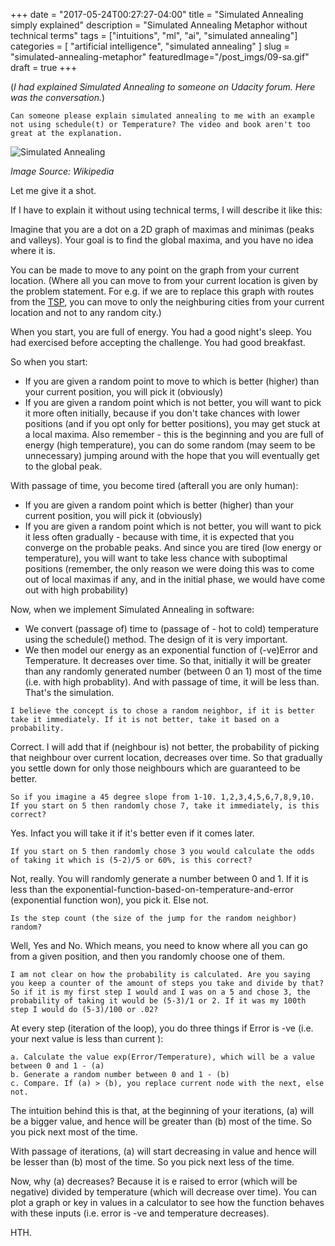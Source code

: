 +++
date        = "2017-05-24T00:27:27-04:00"
title       = "Simulated Annealing simply explained"
description = "Simulated Annealing Metaphor without technical terms"
tags        = ["intuitions", "ml", "ai", "simulated annealing"]
categories  = [ "artificial intelligence", "simulated annealing" ]
slug        = "simulated-annealing-metaphor"
featuredImage="/post_imgs/09-sa.gif"
draft      = true
+++

(_I had explained Simulated Annealing to someone on Udacity forum. Here was the conversation._)

`Can someone please explain simulated annealing to me with an example not using schedule(t) or Temperature? The video and book aren't too great at the explanation.`

![Simulated Annealing](/post_imgs/09-sa.gif)

_Image Source: Wikipedia_

Let me give it a shot.

If I have to explain it without using technical terms, I will describe it like this:

Imagine that you are a dot on a 2D graph of maximas and minimas (peaks and valleys). Your goal is to find the global maxima, and you have no idea where it is.

You can be made to move to any point on the graph from your current location. (Where all you can move to from your current location is given by the problem statement. For e.g. if we are to replace this graph with routes from the [TSP](https://en.wikipedia.org/wiki/Travelling_salesman_problem), you can move to only the neighburing cities from your current location and not to any random city.)

When you start, you are full of energy. You had a good night's sleep. You had exercised before accepting the challenge. You had good breakfast.

So when you start:

* If you are given a random point  to move to which is better (higher) than your current position, you will pick it (obviously)
* If you are given a random point which is not better, you will want to pick it more often initially, because if you don't take chances with lower positions (and if you opt only for better positions), you may get stuck at a local maxima. Also remember - this is the beginning and you are full of energy (high temperature), you can do some random (may seem to be unnecessary) jumping around with the hope that you will eventually get to the global peak.

With passage of time, you become tired (afterall you are only human):

* If you are given a random point which is better (higher) than your current position, you will pick it (obviously)
* If you are given a random point which is not better, you will want to pick it less often gradually - because with time, it is expected that you converge on the probable peaks. And since you are tired (low energy or temperature), you will want to take less chance with suboptimal positions (remember, the only reason we were doing this was to come out of local maximas if any, and in the initial phase, we would have come out with high probability)

Now, when we implement Simulated Annealing in software:

* We convert (passage of) time to (passage of - hot to cold) temperature using the schedule() method. The design of it is very important.
* We then model our energy as an exponential function of (-ve)Error and Temperature. It decreases over time. So that, initially it will be greater than any randomly generated number (between 0 an 1) most of the time (i.e. with high probablity). And with passage of time, it will be less than. That's the simulation.

`I believe the concept is to chose a random neighbor, if it is better take it immediately. If it is not better, take it based on a probability.`

Correct. I will add that if (neighbour is) not better, the probability of picking that neighbour over current location, decreases over time. So that gradually you settle down for only those neighbours which are guaranteed to be better.

`So if you imagine a 45 degree slope from 1-10. 1,2,3,4,5,6,7,8,9,10. If you start on 5 then randomly chose 7, take it immediately, is this correct?`

Yes. Infact you will take it if it's better even if it comes later.


`If you start on 5 then randomly chose 3 you would calculate the odds of taking it which is (5-2)/5 or 60%, is this correct?`

Not, really. You will randomly generate a number between 0 and 1. If it is less than the exponential-function-based-on-temperature-and-error (exponential function won), you pick it. Else not.

`Is the step count (the size of the jump for the random neighbor) random?`

Well, Yes and No. Which means, you need to know where all you can go from a given position, and then you randomly choose one of them.

`I am not clear on how the probability is calculated. Are you saying you keep a counter of the amount of steps you take and divide by that? So if it is my first step I would and I was on a 5 and chose 3, the probability of taking it would be (5-3)/1 or 2. If it was my 100th step I would do (5-3)/100 or .02?`

At every step (iteration of the loop), you do three things if Error is -ve (i.e. your next value is less than current ):

    a. Calculate the value exp(Error/Temperature), which will be a value between 0 and 1 - (a)
    b. Generate a random number between 0 and 1 - (b)
    c. Compare. If (a) > (b), you replace current node with the next, else not.

The intuition behind this is that, at the beginning of your iterations, (a) will be a bigger value, and hence will be greater than (b) most of the time. So you pick next most of the time.

With passage of iterations, (a) will start decreasing in value and hence will be lesser than (b) most of the time. So you pick next less of the time.

Now, why (a) decreases? Because it is e raised to error (which will be negative) divided by temperature (which will decrease over time). You can plot a graph or key in values in a calculator to see how the function behaves with these inputs (i.e. error is -ve and temperature decreases).

HTH.
